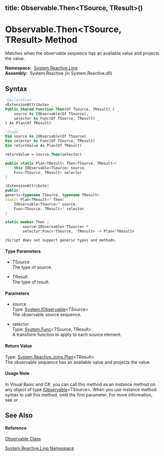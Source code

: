 title: Observable.Then<TSource, TResult>()
---
# Observable.Then\<TSource, TResult\> Method

Matches when the observable sequence has an available value and projects the value.

**Namespace:**  [System.Reactive.Linq](System.Reactive.Linq\System.Reactive.Linq.md)  
**Assembly:**  System.Reactive (in System.Reactive.dll)

## Syntax

```vb
'Declaration
<ExtensionAttribute> _
Public Shared Function Then(Of TSource, TResult) ( _
    source As IObservable(Of TSource), _
    selector As Func(Of TSource, TResult) _
) As Plan(Of TResult)
```

```vb
'Usage
Dim source As IObservable(Of TSource)
Dim selector As Func(Of TSource, TResult)
Dim returnValue As Plan(Of TResult)

returnValue = source.Then(selector)
```

```csharp
public static Plan<TResult> Then<TSource, TResult>(
    this IObservable<TSource> source,
    Func<TSource, TResult> selector
)
```

```c++
[ExtensionAttribute]
public:
generic<typename TSource, typename TResult>
static Plan<TResult>^ Then(
    IObservable<TSource>^ source, 
    Func<TSource, TResult>^ selector
)
```

```fsharp
static member Then : 
        source:IObservable<'TSource> * 
        selector:Func<'TSource, 'TResult> -> Plan<'TResult> 
```

```jscript
JScript does not support generic types and methods.
```

#### Type Parameters

- TSource  
  The type of source.

- TResult  
  The type of result.

#### Parameters

- source  
  Type: [System.IObservable](https://msdn.microsoft.com/en-us/library/Dd990377)\<TSource\>  
  The observable source sequence.

- selector  
  Type: [System.Func](https://msdn.microsoft.com/en-us/library/Bb549151)\<TSource, TResult\>  
  A transform function to apply to each source element.

#### Return Value

Type: [System.Reactive.Joins.Plan](Plan\Plan(TResult).md)\<TResult\>  
The observable sequence has an available value and projects the value.

#### Usage Note

In Visual Basic and C\#, you can call this method as an instance method on any object of type [IObservable](https://msdn.microsoft.com/en-us/library/Dd990377)\<TSource\>. When you use instance method syntax to call this method, omit the first parameter. For more information, see [](https://msdn.microsoft.com/en-us/library/Bb384936) or [](https://msdn.microsoft.com/en-us/library/Bb383977).

## See Also

#### Reference

[Observable Class](Observable\Observable.md)

[System.Reactive.Linq Namespace](System.Reactive.Linq\System.Reactive.Linq.md)

